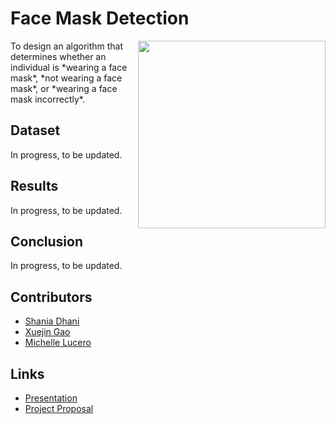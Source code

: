 # Face Mask Detection             
<img align="right" src="https://github.com/sdhani/face-mask-detection/blob/master/assets/Face_Masks.jpg" width=300 height=auto>
To design an algorithm that determines whether an individual is *wearing a face mask*, *not wearing a face mask*, or *wearing a face mask incorrectly*.

<Related Works>


## Dataset
In progress, to be updated.

## Results
In progress, to be updated.

## Conclusion
In progress, to be updated.

## Contributors
- [Shania Dhani](https://github.com/sdhani)
- [Xuejin Gao](https://github.com/xuejingao)
- [Michelle Lucero](https://github.com/MichelleLucero)

## Links
- [Presentation](https://github.com/sdhani/face-mask-detection/blob/master/ML%20Presentation_%20Proposal.pdf)
- [Project Proposal](https://github.com/sdhani/face-mask-detection/blob/master/ML_Project_Proposal_Condensed.pdf)
